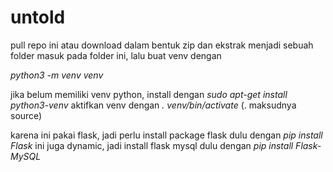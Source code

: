 # untold
pull repo ini atau download dalam bentuk zip dan ekstrak menjadi sebuah folder 
masuk pada folder ini, lalu buat venv dengan 

_python3 -m venv venv_

jika belum memiliki venv python, install dengan _sudo apt-get install python3-venv_
aktifkan venv dengan _. venv/bin/activate_ (. maksudnya source)

karena ini pakai flask, jadi perlu install package flask dulu dengan _pip install Flask_
ini juga dynamic, jadi install flask mysql dulu dengan _pip install Flask-MySQL_
